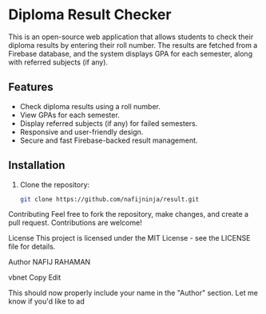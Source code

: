 # Diploma Result Checker

This is an open-source web application that allows students to check their diploma results by entering their roll number. The results are fetched from a Firebase database, and the system displays GPA for each semester, along with referred subjects (if any).

## Features

- Check diploma results using a roll number.
- View GPAs for each semester.
- Display referred subjects (if any) for failed semesters.
- Responsive and user-friendly design.
- Secure and fast Firebase-backed result management.

## Installation

1. Clone the repository:
   ```bash
   git clone https://github.com/nafijninja/result.git


Contributing
Feel free to fork the repository, make changes, and create a pull request. Contributions are welcome!

License
This project is licensed under the MIT License - see the LICENSE file for details.

Author
NAFIJ RAHAMAN

vbnet
Copy
Edit

This should now properly include your name in the "Author" section. Let me know if you'd like to ad
